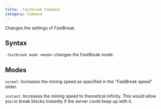 ```yaml
---
title: .fastbreak Command
category: Command
---
```

Changes the settings of FastBreak.

## Syntax
`.fastbreak mode <mode>` changes the FastBreak mode.

## Modes
`normal`: Increases the mining speed as specified in the "FastBreak speed" slider.

`instant`: Increases the mining speed to theoretical infinity. This would allow you to break blocks instantly if the server could keep up with it.

